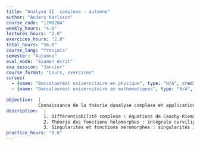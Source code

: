 ```yaml
---
title: "Analyse II  complexe - automne"
author: "Anders Karlsson"
course_code: "12M020A"
weekly_hours: "4.0"
lectures_hours: "2.0"
exercices_hours: "2.0"
total_hours: "56.0"
course_lang: "français"
semester: "Automne"
eval_mode: "Examen écrit"
exa_session: "Janvier"
course_format: "Cours, exercices"
cursus:
  - {name: "Baccalauréat universitaire en physique", type: "N/A", credits: "3.5"}
  - {name: "Baccalauréat universitaire en mathématiques", type: "N/A", credits: "6.0"}

objective:  |
            Connaissance de la théorie danalyse complexe et applications à des problèmes concrets.
description:  |
              1. Différentiabilité complexe : équations de Cauchy-Riemann, fonctions analytiques, calcul avec des séries, fonction exponentielle, logarithme.
              2. Théorie des fonctions holomorphes : intégrale curviligne, formule intégrale de Cauchy, théorème de Liouville, prolongement analytique.
              3. Singularités et fonctions méromorphes : singularités isolées, théorème des résidus, calcul des intégrales, fonctions méromorphes, principe de largument.
practice_hours: "0.0"
---
```

